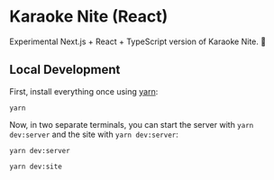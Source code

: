 # Karaoke Nite (React)

Experimental Next.js + React + TypeScript version of Karaoke Nite. 🚀

## Local Development

First, install everything once using [yarn](https://yarnpkg.com/):

```shell
yarn
```

Now, in two separate terminals, you can start the server with `yarn dev:server` and the site with `yarn dev:server`:

```shell
yarn dev:server
```

```shell
yarn dev:site
```
